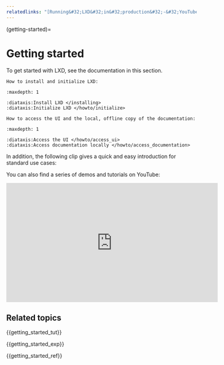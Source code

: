 ```yaml
---
relatedlinks: "[Running&#32;LXD&#32;in&#32;production&#32;-&#32;YouTube](https://www.youtube.com/watch?v=QyXOOE_4cm0)"
---
```


(getting-started)=
# Getting started

To get started with LXD, see the documentation in this section.

```{only} diataxis
How to install and initialize LXD:
```

```{filtered-toctree}
:maxdepth: 1

:diataxis:Install LXD </installing>
:diataxis:Initialize LXD </howto/initialize>
```

```{only} diataxis
How to access the UI and the local, offline copy of the documentation:
```

```{filtered-toctree}
:maxdepth: 1

:diataxis:Access the UI </howto/access_ui>
:diataxis:Access documentation locally </howto/access_documentation>
```

In addition, the following clip gives a quick and easy introduction for standard use cases:

<div>
 <script id="asciicast-226224" src="https://asciinema.org/a/226224.js" async></script>
</div>

You can also find a series of demos and tutorials on YouTube:

<iframe width="560" height="315" src="https://www.youtube.com/embed/videoseries?list=PLddduKsl-KEhleT9VTR4hbtlNdtMr6cFd" title="YouTube video player" frameborder="0" allow="accelerometer; autoplay; clipboard-write; encrypted-media; gyroscope; picture-in-picture" allowfullscreen></iframe>

## Related topics

{{getting_started_tut}}

{{getting_started_exp}}

{{getting_started_ref}}
